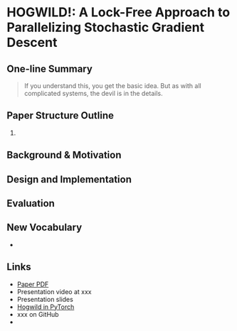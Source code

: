 # HOGWILD!: A Lock-Free Approach to Parallelizing Stochastic Gradient Descent

## One-line Summary

> If you understand this, you get the basic idea. But as with all complicated systems, the devil is in the details.

## Paper Structure Outline

1. 
## Background & Motivation

## Design and Implementation

## Evaluation

## New Vocabulary

* 
## Links

* [Paper PDF](https://papers.nips.cc/paper/2011/file/218a0aefd1d1a4be65601cc6ddc1520e-Paper.pdf)
* Presentation video at xxx
* Presentation slides
* [Hogwild in PyTorch](https://pytorch.org/docs/stable/notes/multiprocessing.html#asynchronous-multiprocess-training-e-g-hogwild)
* xxx on GitHub
* 
